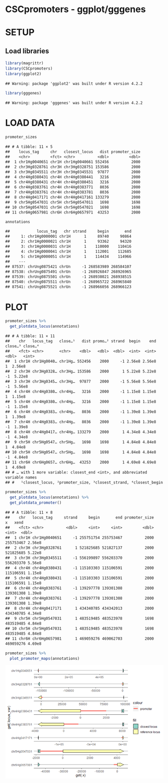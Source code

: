 CSCpromoters - ggplot/gggenes
================

# SETUP

## Load libraries

``` r
library(magrittr)
library(CSCpromoters)
library(ggplot2)
```

    ## Warning: package 'ggplot2' was built under R version 4.2.2

``` r
library(gggenes)
```

    ## Warning: package 'gggenes' was built under R version 4.2.2

# LOAD DATA

``` r
promoter_sizes
```

    ## # A tibble: 11 × 5
    ##    locus_tag     chr   closest_locus   dist promoter_size
    ##    <chr>         <fct> <chr>          <dbl>         <dbl>
    ##  1 chr1Hg0040651 chr1H chr1Hg0040661 552456          2000
    ##  2 chr3Hg0328761 chr3H chr3Hg0328751 153586          2000
    ##  3 chr3Hg0345511 chr3H chr3Hg0345531  97877          2000
    ##  4 chr4Hg0380431 chr4H chr4Hg0380441   3216          2000
    ##  5 chr4Hg0380431 chr4H chr4Hg0380451   3216          2000
    ##  6 chr4Hg0383761 chr4H chr4Hg0383771   8036          2000
    ##  7 chr4Hg0383761 chr4H chr4Hg0383781   8036          2000
    ##  8 chr4Hg0417171 chr4H chr4Hg0417161 133279          2000
    ##  9 chr5Hg0547031 chr5H chr5Hg0547011   1698          1698
    ## 10 chr5Hg0547031 chr5H chr5Hg0547021   1698          1698
    ## 11 chr6Hg0657981 chr6H chr6Hg0657971  43253          2000

``` r
annotations
```

    ##            locus_tag   chr strand     begin       end
    ##     1: chr1Hg0000001 chr1H      1     89740     90864
    ##     2: chr1Hg0000021 chr1H      1     93362     94320
    ##     3: chr1Hg0000031 chr1H      1    110000    110416
    ##     4: chr1Hg0000041 chr1H      1    112001    112685
    ##     5: chr1Hg0000051 chr1H      1    114434    114966
    ##    ---                                               
    ## 87537: chrUng0875421 chrUn     -1 268583989 268584107
    ## 87538: chrUng0875491 chrUn     -1 268926847 268926965
    ## 87539: chrUng0875501 chrUn     -1 268938021 268938515
    ## 87540: chrUng0875511 chrUn     -1 268965722 268965840
    ## 87541: chrUng0875521 chrUn     -1 268966056 268966123

# PLOT

``` r
promoter_sizes %>%
  get_plotdata_locus(annotations)
```

    ## # A tibble: 11 × 11
    ##    chr   locus_tag   close…¹   dist promo…² strand  begin    end close…³ close…⁴
    ##    <fct> <chr>       <chr>    <dbl>   <dbl>  <dbl>  <int>  <int>   <dbl>   <int>
    ##  1 chr1H chr1Hg0040… chr1Hg… 552456    2000     -1 2.56e8 2.56e8       1  2.56e8
    ##  2 chr3H chr3Hg0328… chr3Hg… 153586    2000      1 5.22e8 5.22e8      -1  5.22e8
    ##  3 chr3H chr3Hg0345… chr3Hg…  97877    2000     -1 5.56e8 5.56e8      -1  5.56e8
    ##  4 chr4H chr4Hg0380… chr4Hg…   3216    2000     -1 1.15e8 1.15e8       1  1.15e8
    ##  5 chr4H chr4Hg0380… chr4Hg…   3216    2000     -1 1.15e8 1.15e8      -1  1.15e8
    ##  6 chr4H chr4Hg0383… chr4Hg…   8036    2000     -1 1.39e8 1.39e8       1  1.39e8
    ##  7 chr4H chr4Hg0383… chr4Hg…   8036    2000     -1 1.39e8 1.39e8      -1  1.39e8
    ##  8 chr4H chr4Hg0417… chr4Hg… 133279    2000      1 4.34e8 4.34e8      -1  4.34e8
    ##  9 chr5H chr5Hg0547… chr5Hg…   1698    1698      1 4.84e8 4.84e8       1  4.84e8
    ## 10 chr5H chr5Hg0547… chr5Hg…   1698    1698      1 4.84e8 4.84e8      -1  4.84e8
    ## 11 chr6H chr6Hg0657… chr6Hg…  43253    2000      1 4.69e8 4.69e8       1  4.69e8
    ## # … with 1 more variable: closest_end <int>, and abbreviated variable names
    ## #   ¹​closest_locus, ²​promoter_size, ³​closest_strand, ⁴​closest_begin

``` r
promoter_sizes %>%
  get_plotdata_locus(annotations) %>%
  get_plotdata_promoter()
```

    ## # A tibble: 11 × 8
    ##    chr   locus_tag     strand     begin       end promoter_size         x   xend
    ##    <fct> <chr>          <dbl>     <int>     <int>         <dbl>     <int>  <dbl>
    ##  1 chr1H chr1Hg0040651     -1 255751754 255753467          2000 255753467 2.56e8
    ##  2 chr3H chr3Hg0328761      1 521825685 521827137          2000 521825685 5.22e8
    ##  3 chr3H chr3Hg0345511     -1 556199897 556203370          2000 556203370 5.56e8
    ##  4 chr4H chr4Hg0380431     -1 115103303 115106591          2000 115106591 1.15e8
    ##  5 chr4H chr4Hg0380431     -1 115103303 115106591          2000 115106591 1.15e8
    ##  6 chr4H chr4Hg0383761     -1 139297778 139301308          2000 139301308 1.39e8
    ##  7 chr4H chr4Hg0383761     -1 139297778 139301308          2000 139301308 1.39e8
    ##  8 chr4H chr4Hg0417171      1 434340785 434342013          2000 434340785 4.34e8
    ##  9 chr5H chr5Hg0547031      1 483519485 483523978          1698 483519485 4.84e8
    ## 10 chr5H chr5Hg0547031      1 483519485 483523978          1698 483519485 4.84e8
    ## 11 chr6H chr6Hg0657981      1 469059276 469062703          2000 469059276 4.69e8

``` r
promoter_sizes %>%
  plot_promoter_maps(annotations)
```

![](gggene_files/figure-gfm/unnamed-chunk-6-1.png)<!-- -->
